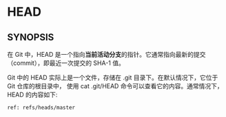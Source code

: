# HEAD

## SYNOPSIS
在 Git 中，HEAD 是一个指向**当前活动分支**的指针。它通常指向最新的提交（commit），即最近一次提交的 SHA-1 值。   

Git 中的 HEAD 实际上是一个文件，存储在 .git 目录下。在默认情况下，它位于 Git 仓库的根目录中，
使用 cat .git/HEAD 命令可以查看它的内容。通常情况下，HEAD 的内容如下:
```
ref: refs/heads/master
```